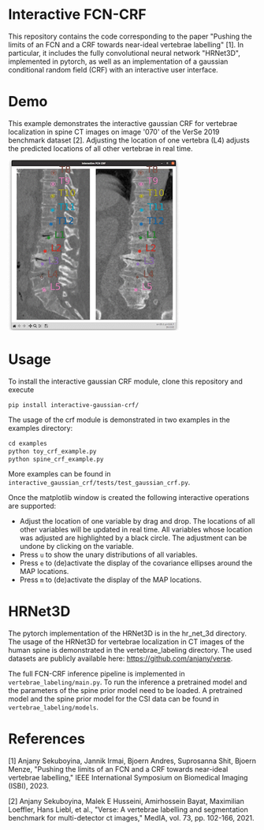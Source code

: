 # Interactive FCN-CRF
This repository contains the code corresponding to the paper 
"Pushing the limits of an FCN and a CRF towards near-ideal vertebrae labelling" [1].
In particular, it includes the fully convolutional neural network "HRNet3D", implemented in pytorch, as 
well as an implementation of a gaussian conditional random field (CRF) with an interactive user interface.


# Demo

This example demonstrates the interactive gaussian CRF for vertebrae localization in spine CT images on image 
'070' of the VerSe 2019 benchmark dataset [2].
Adjusting the location of one vertebra (L4) adjusts the predicted locations of all other vertebrae in real time.

![demo](https://github.com/JannikIrmai/interactive-fcn-crf/blob/main/demo-video.gif)



# Usage

To install the interactive gaussian CRF module, clone this repository and execute

```
pip install interactive-gaussian-crf/
```

The usage of the crf module is demonstrated in two examples in the examples directory:
```
cd examples
python toy_crf_example.py
python spine_crf_example.py
```
More examples can be found in ``interactive_gaussian_crf/tests/test_gaussian_crf.py``.


Once the matplotlib window is created the following interactive operations are supported:

- Adjust the location of one variable by drag and drop. 
The locations of all other variables will be updated in real time. 
All variables whose location was adjusted are highlighted by a black circle.
The adjustment can be undone by clicking on the variable.
- Press ``u`` to show the unary distributions of all variables.
- Press ``e`` to (de)activate the display of the covariance ellipses around the MAP locations.
- Press ``m`` to (de)activate the display of the MAP locations.

# HRNet3D

The pytorch implementation of the HRNet3D is in the hr_net_3d directory.
The usage of the HRNet3D for vertebrae localization in CT images of the human spine is demonstrated in 
the vertebrae_labeling directory.
The used datasets are publicly available here: https://github.com/anjany/verse.

The full FCN-CRF inference pipeline is implemented in ``vertebrae_labeling/main.py``.
To run the inference a pretrained model and the parameters of the spine prior model need to be loaded.
A pretrained model and the spine prior model for the CSI data can be found in ``vertebrae_labeling/models``.


# References

[1] Anjany Sekuboyina, Jannik Irmai, Bjoern Andres, Suprosanna Shit, Bjoern Menze, 
"Pushing the limits of an FCN and a CRF towards near-ideal vertebrae labelling,"
IEEE International Symposium on Biomedical Imaging (ISBI), 2023.

[2] Anjany Sekuboyina, Malek E Husseini, Amirhossein Bayat, Maximilian Loeffler, Hans Liebl, et al., 
"Verse: A vertebrae labelling and segmentation benchmark for multi-detector ct images," 
MedIA, vol. 73, pp. 102-166, 2021.
